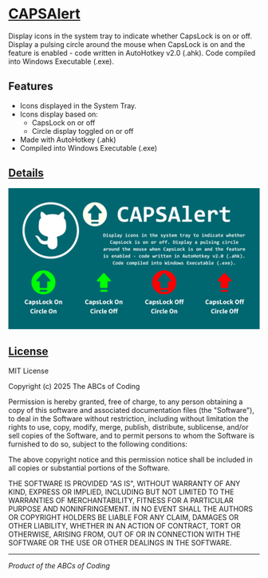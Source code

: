 # [CAPSAlert]()

Display icons in the system tray to indicate whether CapsLock is on or off. Display a pulsing circle around the mouse when CapsLock is on and the feature is enabled - code written in AutoHotkey v2.0 (.ahk). Code compiled into Windows Executable (.exe).

## Features

- Icons displayed in the System Tray.
- Icons display based on:
  - CapsLock on or off
  - Circle display toggled on or off
- Made with AutoHotkey (.ahk)
- Compiled into Windows Executable (.exe)

## [Details](Posters/CAPSAlert%20Poster.png)

![Details -  Poster](Posters/CAPSAlert%20Poster.png)

## [License](LICENSE)

MIT License

Copyright (c) 2025 The ABCs of Coding

Permission is hereby granted, free of charge, to any person obtaining a copy
of this software and associated documentation files (the "Software"), to deal
in the Software without restriction, including without limitation the rights
to use, copy, modify, merge, publish, distribute, sublicense, and/or sell
copies of the Software, and to permit persons to whom the Software is
furnished to do so, subject to the following conditions:

The above copyright notice and this permission notice shall be included in all
copies or substantial portions of the Software.

THE SOFTWARE IS PROVIDED "AS IS", WITHOUT WARRANTY OF ANY KIND, EXPRESS OR
IMPLIED, INCLUDING BUT NOT LIMITED TO THE WARRANTIES OF MERCHANTABILITY,
FITNESS FOR A PARTICULAR PURPOSE AND NONINFRINGEMENT. IN NO EVENT SHALL THE
AUTHORS OR COPYRIGHT HOLDERS BE LIABLE FOR ANY CLAIM, DAMAGES OR OTHER
LIABILITY, WHETHER IN AN ACTION OF CONTRACT, TORT OR OTHERWISE, ARISING FROM,
OUT OF OR IN CONNECTION WITH THE SOFTWARE OR THE USE OR OTHER DEALINGS IN THE
SOFTWARE.

---

*Product of the ABCs of Coding*

